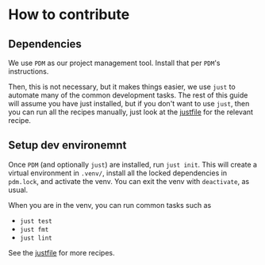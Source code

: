 # How to contribute

## Dependencies

We use `PDM` as our project management tool. Install that per `PDM`'s instructions.

Then, this is not necessary, but it makes things easier, we use `just` to automate
many of the common development tasks. The rest of this guide will assume
you have just installed, but if you don't want to use `just`, then you
can run all the recipes manually, just look at the [justfile](../justfile)
for the relevant recipe.

## Setup dev environemnt

Once `PDM` (and optionally `just`) are installed, run `just init`. This will
create a virtual environment in `.venv/`, install all the locked dependencies
in `pdm.lock`, and activate the venv. You can exit the venv with `deactivate`,
as usual.

When you are in the venv, you can run common tasks such as
- `just test`
- `just fmt`
- `just lint`

See the [justfile](../justfile) for more recipes.
